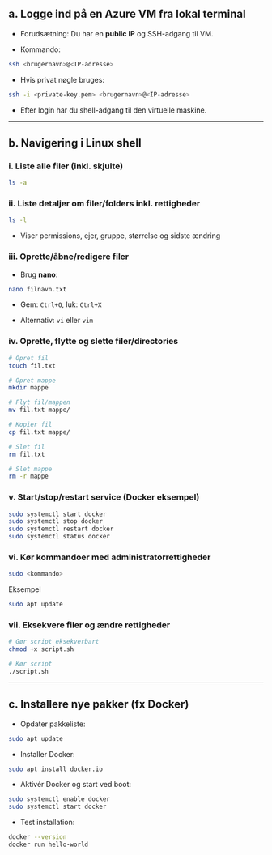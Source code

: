 ## a. Logge ind på en Azure VM fra lokal terminal

- Forudsætning: Du har en **public IP** og SSH-adgang til VM.
    
- Kommando:
    

```bash
ssh <brugernavn>@<IP-adresse>
```


- Hvis privat nøgle bruges:
    

```bash
ssh -i <private-key.pem> <brugernavn>@<IP-adresse>
```


- Efter login har du shell-adgang til den virtuelle maskine.
    

---

## b. Navigering i Linux shell

### i. Liste alle filer (inkl. skjulte)

```bash
ls -a
```


### ii. Liste detaljer om filer/folders inkl. rettigheder

```bash
ls -l
```


- Viser permissions, ejer, gruppe, størrelse og sidste ændring
    

### iii. Oprette/åbne/redigere filer

- Brug **nano**:
    

```bash
nano filnavn.txt
```


- Gem: `Ctrl+O`, luk: `Ctrl+X`
    
- Alternativ: `vi` eller `vim`
    

### iv. Oprette, flytte og slette filer/directories

```bash
# Opret fil
touch fil.txt

# Opret mappe
mkdir mappe

# Flyt fil/mappen
mv fil.txt mappe/

# Kopier fil
cp fil.txt mappe/

# Slet fil
rm fil.txt

# Slet mappe
rm -r mappe
```


### v. Start/stop/restart service (Docker eksempel)

```bash
sudo systemctl start docker
sudo systemctl stop docker
sudo systemctl restart docker
sudo systemctl status docker
```


### vi. Kør kommandoer med administratorrettigheder

```bash
sudo <kommando>
```

Eksempel
```bash
sudo apt update
```
    

### vii. Eksekvere filer og ændre rettigheder

```bash
# Gør script eksekverbart
chmod +x script.sh

# Kør script
./script.sh
```


---

## c. Installere nye pakker (fx Docker)

- Opdater pakkeliste:
    

```bash
sudo apt update
```


- Installer Docker:
    

```bash
sudo apt install docker.io
```


- Aktivér Docker og start ved boot:
    

```bash
sudo systemctl enable docker
sudo systemctl start docker
```


- Test installation:
    

```bash
docker --version
docker run hello-world
```

